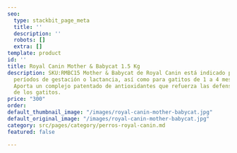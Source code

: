 ```yaml
---
seo:
  type: stackbit_page_meta
  title: ''
  description: ''
  robots: []
  extra: []
template: product
id: ''
title: Royal Canin Mother & Babycat 1.5 Kg
description: SKU:RMBC15 Mother & Babycat de Royal Canin está indicado para gatas en
  períodos de gestación o lactancia, así como para gatitos de 1 a 4 meses de edad.
  Aporta un complejo patentado de antioxidantes que refuerza las defensas naturales
  de los gatitos.
price: "300"
order: 
default_thumbnail_image: "/images/royal-canin-mother-babycat.jpg"
default_original_image: "/images/royal-canin-mother-babycat.jpg"
category: src/pages/category/perros-royal-canin.md
featured: false

---
```

